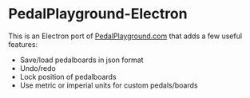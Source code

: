 # PedalPlayground-Electron
This is an Electron port of [PedalPlayground.com](https://www.pedalplayground.com) that adds a few useful features:

* Save/load pedalboards in json format
* Undo/redo 
* Lock position of pedalboards
* Use metric or imperial units for custom pedals/boards
